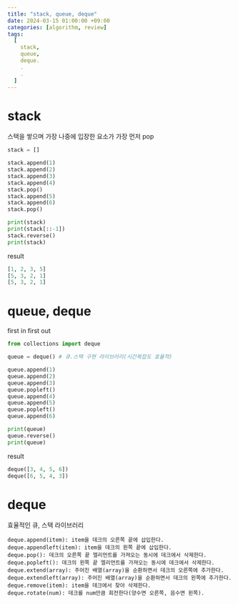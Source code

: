 ```yaml
---
title: "stack, queue, deque"
date: 2024-03-15 01:00:00 +09:00
categories: [algorithm, review]
tags:
  [
    stack,
    queue,
    deque.
    .
    .
  ]
---
```


# stack

스택을 쌓으며 가장 나중에 입장한 요소가 가장 먼저 pop

```python
stack = []

stack.append(1)
stack.append(2)
stack.append(3)
stack.append(4)
stack.pop()
stack.append(5)
stack.append(6)
stack.pop()

print(stack)
print(stack[::-1])
stack.reverse()
print(stack)
```

result

```python
[1, 2, 3, 5]
[5, 3, 2, 1]
[5, 3, 2, 1]
```

# queue, deque

first in first out

```python
from collections import deque

queue = deque() # 큐.스택 구현 라이브러리(시간복잡도 효율적)

queue.append(1)
queue.append(2)
queue.append(3)
queue.popleft()
queue.append(4)
queue.append(5)
queue.popleft()
queue.append(6)

print(queue)
queue.reverse()
print(queue)
```
result
```Python
deque([3, 4, 5, 6])
deque([6, 5, 4, 3])
```

# deque

효율적인 큐, 스택 라이브러리

```text
deque.append(item): item을 데크의 오른쪽 끝에 삽입한다.
deque.appendleft(item): item을 데크의 왼쪽 끝에 삽입한다.
deque.pop(): 데크의 오른쪽 끝 엘리먼트를 가져오는 동시에 데크에서 삭제한다.
deque.popleft(): 데크의 왼쪽 끝 엘리먼트를 가져오는 동시에 데크에서 삭제한다.
deque.extend(array): 주어진 배열(array)을 순환하면서 데크의 오른쪽에 추가한다.
deque.extendleft(array): 주어진 배열(array)을 순환하면서 데크의 왼쪽에 추가한다.
deque.remove(item): item을 데크에서 찾아 삭제한다.
deque.rotate(num): 데크를 num만큼 회전한다(양수면 오른쪽, 음수면 왼쪽).
```


